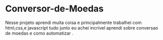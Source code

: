 # Conversor-de-Moedas
Nesse projeto aprendi muita coisa e principalmente trabalhei com html,css,e javascript  tudo junto eu achei incrivel aprendi sobre conversao de moedas e como automatizar .
